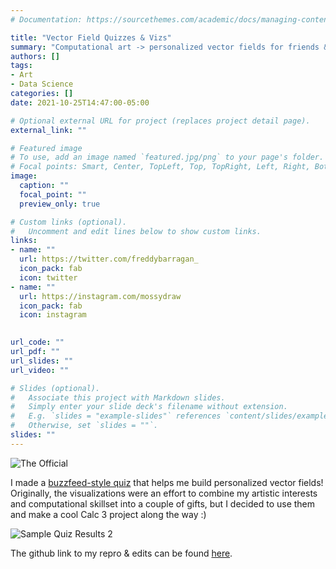 ```yaml
---
# Documentation: https://sourcethemes.com/academic/docs/managing-content/

title: "Vector Field Quizzes & Vizs"
summary: "Computational art -> personalized vector fields for friends & class :)"
authors: []
tags: 
- Art
- Data Science
categories: []
date: 2021-10-25T14:47:00-05:00

# Optional external URL for project (replaces project detail page).
external_link: ""

# Featured image
# To use, add an image named `featured.jpg/png` to your page's folder.
# Focal points: Smart, Center, TopLeft, Top, TopRight, Left, Right, BottomLeft, Bottom, BottomRight.
image:
  caption: ""
  focal_point: ""
  preview_only: true

# Custom links (optional).
#   Uncomment and edit lines below to show custom links.
links:
- name: ""
  url: https://twitter.com/freddybarragan_
  icon_pack: fab
  icon: twitter
- name: ""
  url: https://instagram.com/mossydraw
  icon_pack: fab
  icon: instagram
  

url_code: ""
url_pdf: ""
url_slides: ""
url_video: ""

# Slides (optional).
#   Associate this project with Markdown slides.
#   Simply enter your slide deck's filename without extension.
#   E.g. `slides = "example-slides"` references `content/slides/example-slides.md`.
#   Otherwise, set `slides = ""`.
slides: ""
---
```


![The Official](/media/vectorviz1.png)

I made a [buzzfeed-style quiz](https://docs.google.com/forms/d/1BiegzgnQxC45FrufjcSpS9_FzFtgWOX1YtPGNAyqQc8/edit) that helps me build personalized vector fields! Originally, the visualizations were an effort to combine my artistic interests and computational skillset into a couple of gifts, but I decided to use them and make a cool Calc 3 project along the way :)

![Sample Quiz Results 2](/media/vectorviz2.png)

The github link to my repro & edits can be found [here](https://github.com/sofiabarragan/website/blob/master/content/project/vectorviz/vector_field_barragan.Rmd).

